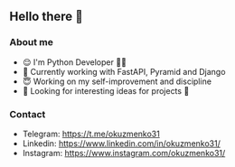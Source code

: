 ## Hello there 👋

### About me

* 😌 I'm Python Developer 👨‍💻
* 🌱 Currently working with FastAPI, Pyramid and Django
* 😇 Working on my self-improvement and discipline
* 👀 Looking for interesting ideas for projects 💼

### Contact
* Telegram: https://t.me/okuzmenko31
* Linkedin: https://www.linkedin.com/in/okuzmenko31/
* Instagram: https://www.instagram.com/okuzmenko31/
